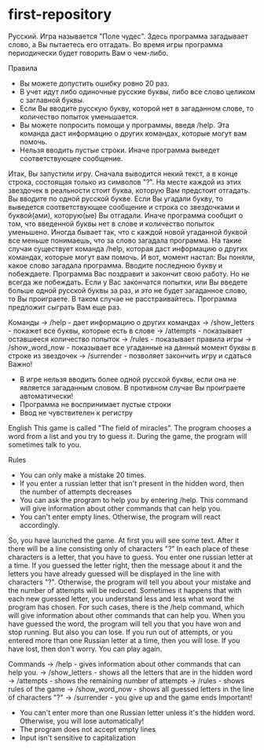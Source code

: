 # first-repository
Русский.
Игра называется "Поле чудес". 
Здесь программа загадывает слово, а Вы пытаетесь его отгадать. Во время игры программа периодически будет говорить Вам о чем-либо.

Правила
- Вы можете допустить ошибку ровно 20 раз.
- В учет идут либо одиночные русские буквы, либо все слово целиком с заглавной буквы.
- Если Вы вводите русскую букву, которой нет в загаданном слове, то количество попыток уменьшается.
- Вы можете попросить помощи у программы, введя /help. Эта команда даст информацию о других командах, которые могут вам помочь.
- Нельзя вводить пустые строки. Иначе программа выведет соответствующее сообщение.

Итак, Вы запустили игру. Сначала выводится некий текст, а в конце строка, состоящая только из символов "?".
На месте каждой из этих звездочек в реальности стоит буква, которую Вам предстоит отгадать.
Вы вводите по одной русской букве.
Если Вы угадали букву, то выведется соответствующее сообщение и строка со звездочками и буквой(ами), которую(ые) Вы отгадали.
Иначе программа сообщит о том, что введенной буквы нет в слове и количество попыток уменьшено.
Иногда бывает так, что с каждой новой угаданной буквой все меньше понимаешь, что за слово загадала программа.
На такие случаи существует команда /help, которая даст информацию о других командах, которые могут вам помочь.
И вот, момент настал: Вы поняли, какое слово загадала программа. Вводите последнюю букву и побеждаете. 
Программа Вас поздравит и закончит свою работу.
Но не всегда же побеждать. Если у Вас закончатся попытки, или Вы введете больше одной русской буквы за раз, и это не будет загаданное слово, то Вы проиграете.
В таком случае не расстраивайтесь. Программа предложит сыграть Вам еще раз.

Команды
-> /help - дает информацию о других командах
-> /show_letters - покажет все буквы, которые есть в слове
-> /attempts - показывает оставшееся количество попыток
-> /rules - показывает правила игры
-> /show_word_now - показывает все угаданные на данный момент буквы в строке из звездочек
-> /surrender - позволяет закончить игру и сдаться
Важно!
- В игре нельзя вводить более одной русской буквы, если она не является загаданным словом. В противном случае Вы проиграете автоматически!
- Программа не воспринимает пустые строки
- Ввод не чувствителен к регистру


English
This game is called "The field of miracles".
The program chooses a word from a list and you try to guess it. During the game, the program will sometimes talk to you.

Rules
- You can only make a mistake 20 times.
- If you enter a russian letter that isn't present in the hidden word, then the number of attempts decreases
- You can ask the program to help you by entering /help. This command will give information about other commands that can help you.
- You can't enter empty lines. Otherwise, the program will react accordingly.

So, you have launched the game. At first you will see some text. After it there will be a line consisting only of characters "?"
In each place of these characters is a letter, that you have to guess.
You enter one russian letter at a time.
If you guessed the letter right, then the message about it and the letters you have already guessed will be displayed in the line with characters "?".
Otherwise, the program will tell you about your mistake and the number of attempts will be reduced.
Sometimes it happens that with each new guessed letter, you understand less and less what word the program has chosen.
For such cases, there is the /help command, which will give information about other commands that can help you.
When you have guessed the word, the program will tell you that you have won and stop running.
But also you can lose. If you run out of attempts, or you entered more than one Russian letter at a time, then you will lose.
If you have lost, then don't worry. You can play again.

Commands
-> /help - gives information about other commands that can help you.
-> /show_letters - shows all the letters that are in the hidden word
-> /attempts - shows the remaining number of attempts
-> /rules - shows rules of the game
-> /show_word_now - shows all guessed letters in the line of characters "?"
-> /surrender - you give up and the game ends
Important!
- You can't enter more than one Russian letter unless it's the hidden word. Otherwise, you will lose automatically!
- The program does not accept empty lines
- Input isn't sensitive to capitalization
